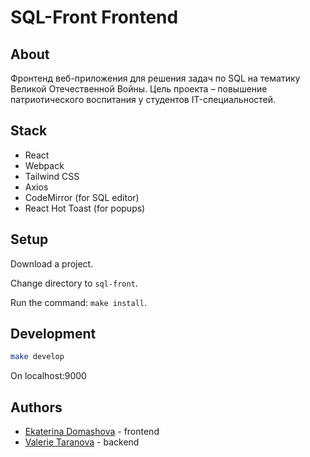 # SQL-Front Frontend

## About
Фронтенд веб-приложения для решения задач по SQL на тематику Великой Отечественной Войны. Цель проекта – повышение патриотического воспитания у студентов IT-специальностей.

## Stack
- React
- Webpack
- Tailwind CSS
- Axios
- CodeMirror (for SQL editor)
- React Hot Toast (for popups)

## Setup
Download a project.

Change directory to `sql-front`.

Run the command: `make install`.

## Development
```bash
make develop
```
On localhost:9000

## Authors
- [Ekaterina Domashova](https://github.com/katteri) - frontend
- [Valerie Taranova](https://github.com/tarvarrs) - backend